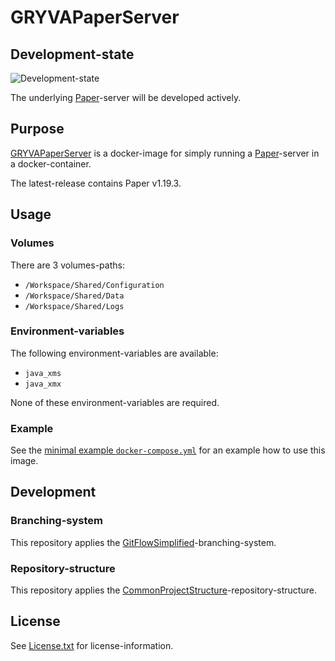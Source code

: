 # GRYVAPaperServer

## Development-state

![Development-state](https://img.shields.io/badge/development--state-maintenance%20updates%20only-green)

The underlying [Paper](https://papermc.io)-server will be developed actively.

## Purpose

[GRYVAPaperServer](https://projects.aniondev.de/PublicProjects/GRYVAImages/GRYVAPaperServer) is a docker-image for simply running a [Paper](https://papermc.io)-server in a docker-container.

The latest-release contains Paper v1.19.3.

## Usage

### Volumes

There are 3 volumes-paths:

- `/Workspace/Shared/Configuration`
- `/Workspace/Shared/Data`
- `/Workspace/Shared/Logs`

### Environment-variables

The following environment-variables are available:

- `java_xms`
- `java_xmx`

None of these environment-variables are required.

### Example

See the [minimal example `docker-compose.yml`](https://projects.aniondev.de/PublicProjects/GRYVAImages/GRYVAPaperServer/-/blob/main/GRYVAPaperServer/Other/Examples/MinimalDockerComposeFile/docker-compose.yml) for an example how to use this image.

## Development

### Branching-system

This repository applies the [GitFlowSimplified](https://projects.aniondev.de/PublicProjects/Common/ProjectTemplates/-/blob/main/Conventions/BranchingSystem/GitFlowSimplified/GitFlowSimplified.md)-branching-system.

### Repository-structure

This repository applies the [CommonProjectStructure](https://projects.aniondev.de/PublicProjects/Common/ProjectTemplates/-/blob/main/Conventions/RepositoryStructure/CommonProjectStructure/CommonProjectStructure.md)-repository-structure.

## License

See [License.txt](https://projects.aniondev.de/PublicProjects/GRYVAImages/GRYVAPaperServer/-/raw/main/License.txt) for license-information.
